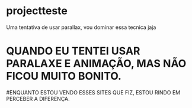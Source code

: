 # projectteste
Uma tentativa de usar parallax, vou dominar essa tecnica jaja
# QUANDO EU TENTEI USAR PARALAXE E ANIMAÇÃO, MAS NÃO FICOU MUITO BONITO. 
#ENQUANTO ESTOU VENDO ESSES SITES QUE FIZ, ESTOU RINDO EM PERCEBER A DIFERENÇA.
